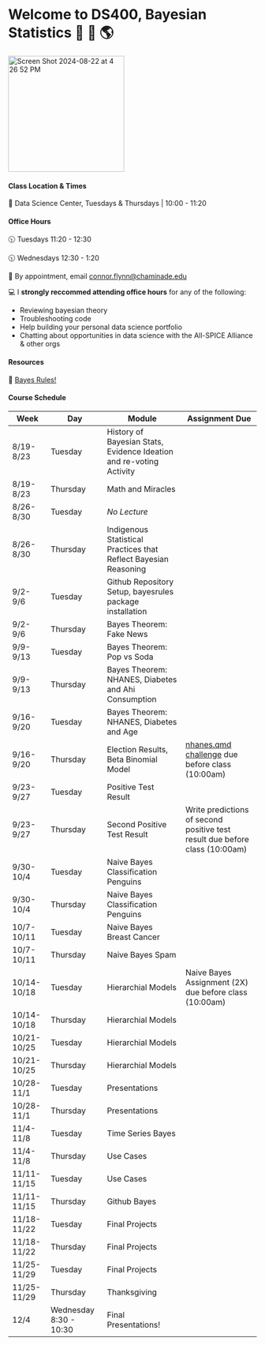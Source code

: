 # Welcome to DS400, Bayesian Statistics 🌊 🌱 🌎


<img width="235" alt="Screen Shot 2024-08-22 at 4 26 52 PM" src="https://github.com/user-attachments/assets/20e929e1-18ea-4cc7-a15e-9ed24af27f31">



#### Class Location & Times
🏫 Data Science Center, Tuesdays & Thursdays | 10:00 - 11:20 

#### Office Hours

🕥 Tuesdays 11:20 - 12:30

🕥 Wednesdays 12:30 - 1:20 

📆 By appointment, email connor.flynn@chaminade.edu


💻 I **strongly reccommed attending office hours** for any of the following:

- Reviewing bayesian theory
- Troubleshooting code
- Help building your personal data science portfolio
- Chatting about opportunities in data science with the All-SPICE Alliance & other orgs

#### Resources

📕 [Bayes Rules!](https://www.bayesrulesbook.com/)


#### Course Schedule

| Week   | Day | Module | Assignment Due |
| -------- | ------- | ------- | ------- |
| 8/19-8/23 |  Tuesday |  History of Bayesian Stats, Evidence Ideation and re-voting Activity|  |          
| 8/19-8/23 |  Thursday | Math and Miracles |  |  
| 8/26-8/30 |  Tuesday | *No Lecture* |  |  
| 8/26-8/30 |  Thursday | Indigenous Statistical Practices that Reflect Bayesian Reasoning | | 
| 9/2-9/6   | Tuesday  | Github Repository Setup, bayesrules package installation |            |
| 9/2-9/6   | Thursday     | Bayes Theorem: Fake News         |            |
| 9/9-9/13  | Tuesday     | Bayes Theorem: Pop vs Soda       |            |
| 9/9-9/13  | Thursday  | Bayes Theorem: NHANES, Diabetes and Ahi Consumption        | |
| 9/16-9/20 | Tuesday     | Bayes Theorem: NHANES, Diabetes and Age       |           |
| 9/16-9/20 | Thursday  | Election Results, Beta Binomial Model       | [nhanes.qmd challenge](https://chaminade.instructure.com/courses/36857/assignments/369280) due before class (10:00am)|
| 9/23-9/27   | Tuesday  | Positive Test Result                    |            |
| 9/23-9/27   | Thursday     | Second Positive Test Result                    |     Write predictions of second positive test result  due before class (10:00am)      |
| 9/30-10/4  | Tuesday  | Naive Bayes Classification Penguins  |            |
| 9/30-10/4   | Thursday     | Naive Bayes Classification Penguins             |        |
| 10/7-10/11  | Tuesday     | Naive Bayes Breast Cancer                |            |
| 10/7-10/11  | Thursday  | Naive Bayes Spam                                |    |
| 10/14-10/18 | Tuesday     | Hierarchial Models                                      |        Naive Bayes Assignment (2X)  due before class (10:00am)         |
| 10/14-10/18 | Thursday  | Hierarchial Models                                        |            |
| 10/21-10/25 | Tuesday     |       Hierarchial Models                                 |            |
| 10/21-10/25 | Thursday  |           Hierarchial Models                                |            |
| 10/28-11/1  | Tuesday     |         Presentations                   |            |
| 10/28-11/1  | Thursday  |                Presentations            |            |
| 11/4-11/8   | Tuesday     |       Time Series Bayes                 |            |
| 11/4-11/8   | Thursday  |          Use Cases            |            |
| 11/11-11/15 | Tuesday     |        Use Cases                             |            |
| 11/11-11/15 | Thursday  |        Github Bayes             |            |
| 11/18-11/22 | Tuesday     | Final Projects                               |            |
| 11/18-11/22 | Thursday  | Final Projects                               |            |
| 11/25-11/29 | Tuesday     | Final Projects                               |            |
| 11/25-11/29 | Thursday  | Thanksgiving                            |            |
| 12/4 | Wednesday 8:30 - 10:30     | Final Presentations!              |            |
